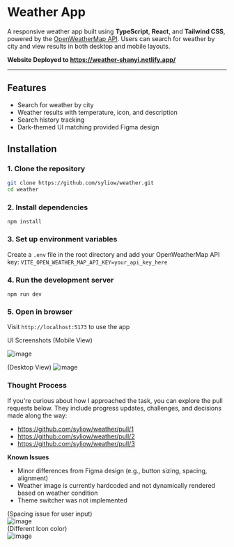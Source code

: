 # Weather App

A responsive weather app built using **TypeScript**, **React**, and **Tailwind CSS**, powered by the [OpenWeatherMap API](https://openweathermap.org/api). Users can search for weather by city and view results in both desktop and mobile layouts.

**Website Deployed to https://weather-shanyi.netlify.app/**

---

## Features
- Search for weather by city
- Weather results with temperature, icon, and description
- Search history tracking
- Dark-themed UI matching provided Figma design

## Installation

### 1. Clone the repository
```bash
git clone https://github.com/syliow/weather.git
cd weather
```
### 2. Install dependencies
```npm install```

### 3. Set up environment variables
Create a `.env` file in the root directory and add your OpenWeatherMap API key:
```VITE_OPEN_WEATHER_MAP_API_KEY=your_api_key_here```

### 4. Run the development server
`npm run dev`

### 5. Open in browser
Visit `http://localhost:5173` to use the app

UI Screenshots (Mobile View)

![image](https://github.com/user-attachments/assets/93e1c69a-60f0-48c1-82ac-1d916595a346)

(Desktop View)
![image](https://github.com/user-attachments/assets/4d0738db-1dbb-406c-9dfb-cbf510870768)

### Thought Process 

If you're curious about how I approached the task, you can explore the pull requests below. They include progress updates, challenges, and decisions made along the way:
- https://github.com/syliow/weather/pull/1
- https://github.com/syliow/weather/pull/2
- https://github.com/syliow/weather/pull/3


**Known Issues**
- Minor differences from Figma design (e.g., button sizing, spacing, alignment)
- Weather image is currently hardcoded and not dynamically rendered based on weather condition
- Theme switcher was not implemented

(Spacing issue for user input)<br>
![image](https://github.com/user-attachments/assets/76a2ae3f-002e-428d-91f3-6f457a84d17e) <br>
(Different Icon color)<br>
![image](https://github.com/user-attachments/assets/28aec580-8506-470a-bf60-e9ed54eb0ef7)


